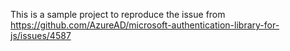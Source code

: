 This is a sample project to reproduce the issue from https://github.com/AzureAD/microsoft-authentication-library-for-js/issues/4587
